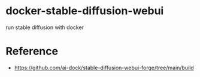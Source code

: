 # docker-stable-diffusion-webui
run stable diffusion with docker

# Reference
- https://github.com/ai-dock/stable-diffusion-webui-forge/tree/main/build